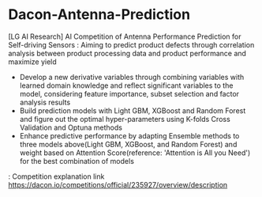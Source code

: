 # Dacon-Antenna-Prediction

[LG AI Research] AI Competition of Antenna Performance Prediction for Self-driving Sensors
: Aiming to predict product defects through correlation analysis between product processing data and product performance and maximize yield

- Develop a new derivative variables through combining variables with learned domain knowledge and reflect significant variables to the model, considering feature importance, subset selection and factor analysis results
- Build prediction models with Light GBM, XGBoost and Random Forest and figure out the optimal hyper-parameters using K-folds Cross Validation and Optuna methods
- Enhance predictive performance by adapting Ensemble methods to three models above(Light GBM, XGBoost, and Random Forest) and weight based on Attention Score(reference: 'Attention is All you Need') for the best combination of models

: Competition explanation link
https://dacon.io/competitions/official/235927/overview/description
